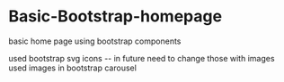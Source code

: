 # Basic-Bootstrap-homepage
basic home page using bootstrap components

used bootstrap svg icons -- in future need to change those with images 
used images in bootstrap carousel
